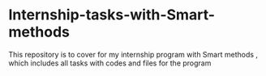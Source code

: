 # Internship-tasks-with-Smart-methods
This repository is to cover for my internship program with Smart methods , which includes all tasks with codes and files for the program 
